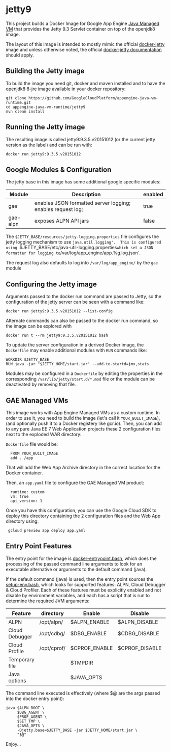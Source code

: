 jetty9
=========

This project builds a Docker Image for 
Google App Engine [Java Managed VM](https://cloud.google.com/appengine/docs/managed-vms/)
that provides the Jetty 9.3 Servlet container on top of the openjdk8 image.

The layout of this image is intended to mostly mimic the official 
[docker-jetty](https://github.com/appropriate/docker-jetty) image and unless otherwise noted,
the official [docker-jetty documentation](https://github.com/docker-library/docs/tree/master/jetty)
should apply.

## Building the Jetty image
To build the image you need git, docker and maven installed and to have the openjdk8:8-jre
image available in your docker repository:
```console
git clone https://github.com/GoogleCloudPlatform/appengine-java-vm-runtime.git
cd appengine-java-vm-runtime/jetty9
mvn clean install
```

## Running the Jetty image
The resulting image is called jetty9:9.3.5.v20151012 (or the current jetty version as the label) 
and can be run with:
```console
docker run jetty9:9.3.5.v20151012
```
## Google Modules & Configuration
The jetty base in this image has some additional google specific modules:

Module | Description | enabled
-------|-------------|------- 
 gae   | enables JSON formatted server logging; enables request log; | true  
 gae-alpn | exposes ALPN API jars | false

The `$JETTY_BASE/resources/jetty-logging.properties` file configures the
jetty logging mechanism to use `java.util.logging'.  This is configured
using `$JETTY_BASE/etc/java-util-logging.properties` which set a JSON formatter
for logging to `/var/log/app_engine/app.%g.log.json`.  

The request log also defaults to log into `/var/log/app_engine/` by the 
`gae` module

## Configuring the Jetty image
Arguments passed to the docker run command are passed to Jetty, so the 
configuration of the jetty server can be seen with a command like:
```console
docker run jetty9:9.3.5.v20151012 --list-config
```

Alternate commands can also be passed to the docker run command, so the
image can be explored with 
```console
docker run t --rm jetty9:9.3.5.v20151012 bash
```

To update the server configuration in a derived Docker image, the `Dockerfile` may
enable additional modules with `RUN` commands like:
```
WORKDIR $JETTY_BASE
RUN java -jar "$JETTY_HOME/start.jar" --add-to-startd=jmx,stats
```
Modules may be configured in a `Dockerfile` by editing the properties in the corresponding `/var/lib/jetty/start.d/*.mod` file or the module can be deactivated by removing that file.

## GAE Managed VMs
This image works with App Engine Managed VMs as a custom runtime.
In order to use it, you need to build the image (let's call it `YOUR_BUILT_IMAGE`), (and optionally push it to a Docker registery like gcr.io). Then, you can add to any pure Java EE 7 Web Application projects these 2 configuration files next to the exploded WAR directory:

`Dockerfile` file would be:
      
      FROM YOUR_BUILT_IMAGE
      add . /app
      
That will add the Web App Archive directory in the correct location for the Docker container.

Then, an `app.yaml` file to configure the GAE Managed VM product:

      runtime: custom
      vm: true
      api_version: 1
      
Once you have this configuration, you can use the Google Cloud SDK to deploy this directory containing the 2 configuration files and the Web App directory using:

     gcloud preview app deploy app.yaml
     

## Entry Point Features
The entry point for the image is [docker-entrypoint.bash](https://github.com/GoogleCloudPlatform/appengine-java-vm-runtime/blob/master/jetty9/src/main/docker/docker-entrypoint.bash), which does the processing of the passed command line arguments to look for an executable alternative or arguments to the default command (java).

If the default command (java) is used, then the entry point sources the [setup-env.bash](https://github.com/GoogleCloudPlatform/appengine-java-vm-runtime/blob/master/openjdk8/src/main/docker/setup-env.bash), which looks for supported features: ALPN, Cloud Debugger & Cloud Profiler.  Each of these features must be explicitly enabled and not disable by environment variables, and each has a script that is run to determine the required JVM arguments:

| Feature        | directory    | Enable        | Disable        | JVM args      |
|----------------|--------------|---------------|----------------|---------------|
| ALPN           | /opt/alpn/   | $ALPN_ENABLE  | $ALPN_DISABLE  | $ALPN_BOOT    |
| Cloud Debugger | /opt/cdbg/   | $DBG_ENABLE   | $CDBG_DISABLE  | $DBG_AGENT    |
| Cloud Profile  | /opt/cprof/  | $CPROF_ENABLE | $CPROF_DISABLE | $PROF_AGENT   |
| Temporary file |              | $TMPDIR       |                | $SET_TMP      |
| Java options   |              | $JAVA_OPTS    |                | $JAVA_OPTS    |

The command line executed is effectively (where $@ are the args passed into the 
docker entry point):
```
java $ALPN_BOOT \
     $DBG_AGENT \
     $PROF_AGENT \
     $SET_TMP \
     $JAVA_OPTS \
     -Djetty.base=$JETTY_BASE -jar $JETTY_HOME/start.jar \
     "$@"
```





Enjoy...
